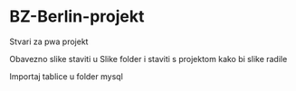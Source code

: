 # BZ-Berlin-projekt
Stvari za pwa projekt

Obavezno slike staviti u Slike folder i staviti s projektom kako bi slike radile

Importaj tablice u folder mysql 
